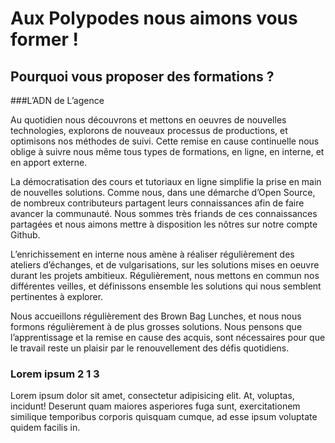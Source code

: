 # Aux Polypodes nous aimons vous former !
## Pourquoi vous proposer des formations ?

###L’ADN de L’agence

Au quotidien nous découvrons et mettons en oeuvres de nouvelles technologies, explorons de nouveaux processus de productions, et optimisons nos méthodes de suivi. Cette remise en cause continuelle nous oblige à suivre nous même tous types de formations, en ligne, en interne, et en apport externe. 

La démocratisation des cours et tutoriaux en ligne simplifie la prise en main de nouvelles solutions. Comme nous, dans une démarche d’Open Source, de nombreux contributeurs partagent leurs connaissances afin de faire avancer la communauté. Nous sommes très friands de ces connaissances partagées et nous aimons mettre à disposition les nôtres sur notre compte Github. 

L’enrichissement en interne nous amène à réaliser régulièrement des ateliers d’échanges, et de vulgarisations, sur les solutions mises en oeuvre durant les projets ambitieux. Régulièrement, nous mettons en commun nos différentes veilles, et définissons ensemble les solutions qui nous semblent pertinentes à explorer.

Nous accueillons régulièrement des Brown Bag Lunches, et nous nous formons régulièrement à de plus grosses solutions. Nous pensons que l’apprentissage et la remise en cause des acquis, sont nécessaires pour que le travail reste un plaisir par le renouvellement des défis quotidiens.


### Lorem ipsum 2 1 3

Lorem ipsum dolor sit amet, consectetur adipisicing elit. At, voluptas, incidunt! Deserunt quam maiores asperiores fuga sunt, exercitationem similique temporibus corporis quisquam cumque, ad esse ipsum voluptate quidem facilis in.
